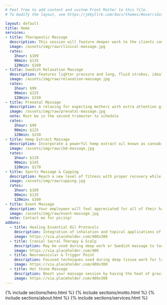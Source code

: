 ```yaml
---
# Feel free to add content and custom Front Matter to this file.
# To modify the layout, see https://jekyllrb.com/docs/themes/#overriding-theme-defaults

layout: default
title: Home
services:
- title: Therapeutic Massage
  description: This session will feature deeper work to the clients comfort level. This massage is to relieve any severe or chronic pain.
  image: /assets/img/raw/clinical-massage.jpg
  rates:
    1hour: $109
    90min: $135
    120min: $160
- title: Swedish Relaxation Massage
  description: Features lighter pressure and long, fluid strokes, ideal for increasing circulation and deeper breathing. 
  image: /assets/img/raw/relaxation-massage.jpg
  rates:
    1hour: $99
    90min: $125
    120min: $150
- title: Prenatal Massage
  description: A relaxing for expecting mothers with extra attention given to areas of tightness, swelling, and tenderness.
  image: /assets/img/raw/prenatal-massage.jpg
  note: Must be in the second trimester to schedule
  rates:
    1hour: $99
    90min: $125
    120min: $150
- title: Hemp Extract Massage
  description: Incorporate a powerful hemp extract oil known as cannabidiol (CBD) to aid in decreasing inflammation and anxiety.
  image: /assets/img/raw/cbd-massage.jpg
  rates:
    1hour: $119
    90min: $145
    120min: $170
- title: Sports Massage & Cupping
  description: Reach a new level of fitness with proper recovery while increasing mobility and circulation throughout the body.
  image: /assets/img/raw/cupping.jpg
  rates:
    1hour: $109
    90min: $135
    120min: $160
- title: Event Massage
  description: Your employees will feel appreciated for all of their hard work. Your gym members and trainers will know you care. The guests to your next spa party will too.
  image: /assets/img/raw/event-massage.jpg
  note: Contact me for picing!
addons:
  - title: Healing Essential Oil Protocols
    description: Integration of inhalation and topical applications of the purest essential oils to cause a physiological response in the body.
    image: https://via.placeholder.com/400x300	
  - title: Cranial Sacral Therapy & Scalp
    description: May be used during deep work or Swedish massage to target the head and spine for both pain relief and balancing energy.
    image: https://via.placeholder.com/400
  - title: Neuromuscular & Trigger Point
    description: Focused techniques used during deep tissue work for longer lasting relief of chronic pain.
    image: https://via.placeholder.com/400x300
  - title: Hot Stone Massage
    description: Boost your massage session by having the heat of gravity stones increase the effectiveness and relaxation of your massage.
    image: https://via.placeholder.com/400x300
---
```


{% include sections/hero.html %}
{% include sections/motto.html %}
{% include sections/about.html %}
{% include sections/services.html %}

